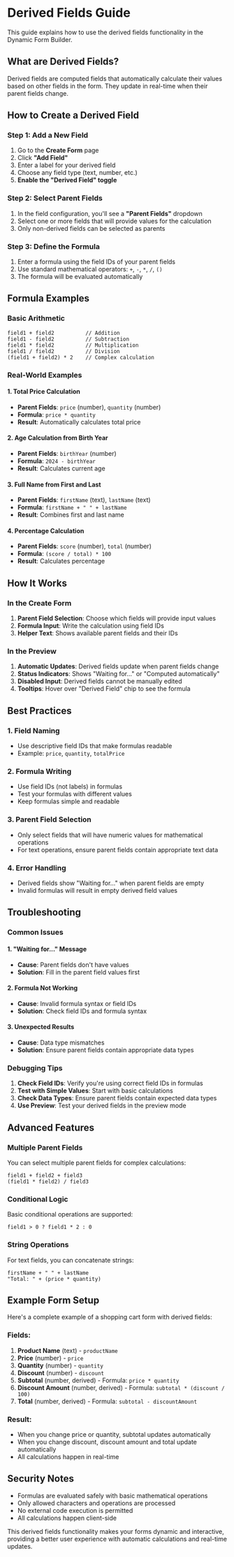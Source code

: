 # Derived Fields Guide

This guide explains how to use the derived fields functionality in the Dynamic Form Builder.

## What are Derived Fields?

Derived fields are computed fields that automatically calculate their values based on other fields in the form. They update in real-time when their parent fields change.

## How to Create a Derived Field

### Step 1: Add a New Field
1. Go to the **Create Form** page
2. Click **"Add Field"**
3. Enter a label for your derived field
4. Choose any field type (text, number, etc.)
5. **Enable the "Derived Field" toggle**

### Step 2: Select Parent Fields
1. In the field configuration, you'll see a **"Parent Fields"** dropdown
2. Select one or more fields that will provide values for the calculation
3. Only non-derived fields can be selected as parents

### Step 3: Define the Formula
1. Enter a formula using the field IDs of your parent fields
2. Use standard mathematical operators: `+`, `-`, `*`, `/`, `()`
3. The formula will be evaluated automatically

## Formula Examples

### Basic Arithmetic
```
field1 + field2          // Addition
field1 - field2          // Subtraction
field1 * field2          // Multiplication
field1 / field2          // Division
(field1 + field2) * 2    // Complex calculation
```

### Real-World Examples

#### 1. Total Price Calculation
- **Parent Fields**: `price` (number), `quantity` (number)
- **Formula**: `price * quantity`
- **Result**: Automatically calculates total price

#### 2. Age Calculation from Birth Year
- **Parent Fields**: `birthYear` (number)
- **Formula**: `2024 - birthYear`
- **Result**: Calculates current age

#### 3. Full Name from First and Last
- **Parent Fields**: `firstName` (text), `lastName` (text)
- **Formula**: `firstName + " " + lastName`
- **Result**: Combines first and last name

#### 4. Percentage Calculation
- **Parent Fields**: `score` (number), `total` (number)
- **Formula**: `(score / total) * 100`
- **Result**: Calculates percentage

## How It Works

### In the Create Form
1. **Parent Field Selection**: Choose which fields will provide input values
2. **Formula Input**: Write the calculation using field IDs
3. **Helper Text**: Shows available parent fields and their IDs

### In the Preview
1. **Automatic Updates**: Derived fields update when parent fields change
2. **Status Indicators**: Shows "Waiting for..." or "Computed automatically"
3. **Disabled Input**: Derived fields cannot be manually edited
4. **Tooltips**: Hover over "Derived Field" chip to see the formula

## Best Practices

### 1. Field Naming
- Use descriptive field IDs that make formulas readable
- Example: `price`, `quantity`, `totalPrice`

### 2. Formula Writing
- Use field IDs (not labels) in formulas
- Test your formulas with different values
- Keep formulas simple and readable

### 3. Parent Field Selection
- Only select fields that will have numeric values for mathematical operations
- For text operations, ensure parent fields contain appropriate text data

### 4. Error Handling
- Derived fields show "Waiting for..." when parent fields are empty
- Invalid formulas will result in empty derived field values

## Troubleshooting

### Common Issues

#### 1. "Waiting for..." Message
- **Cause**: Parent fields don't have values
- **Solution**: Fill in the parent field values first

#### 2. Formula Not Working
- **Cause**: Invalid formula syntax or field IDs
- **Solution**: Check field IDs and formula syntax

#### 3. Unexpected Results
- **Cause**: Data type mismatches
- **Solution**: Ensure parent fields contain appropriate data types

### Debugging Tips

1. **Check Field IDs**: Verify you're using correct field IDs in formulas
2. **Test with Simple Values**: Start with basic calculations
3. **Check Data Types**: Ensure parent fields contain expected data types
4. **Use Preview**: Test your derived fields in the preview mode

## Advanced Features

### Multiple Parent Fields
You can select multiple parent fields for complex calculations:
```
field1 + field2 + field3
(field1 * field2) / field3
```

### Conditional Logic
Basic conditional operations are supported:
```
field1 > 0 ? field1 * 2 : 0
```

### String Operations
For text fields, you can concatenate strings:
```
firstName + " " + lastName
"Total: " + (price * quantity)
```

## Example Form Setup

Here's a complete example of a shopping cart form with derived fields:

### Fields:
1. **Product Name** (text) - `productName`
2. **Price** (number) - `price`
3. **Quantity** (number) - `quantity`
4. **Discount** (number) - `discount`
5. **Subtotal** (number, derived) - Formula: `price * quantity`
6. **Discount Amount** (number, derived) - Formula: `subtotal * (discount / 100)`
7. **Total** (number, derived) - Formula: `subtotal - discountAmount`

### Result:
- When you change price or quantity, subtotal updates automatically
- When you change discount, discount amount and total update automatically
- All calculations happen in real-time

## Security Notes

- Formulas are evaluated safely with basic mathematical operations
- Only allowed characters and operations are processed
- No external code execution is permitted
- All calculations happen client-side

This derived fields functionality makes your forms dynamic and interactive, providing a better user experience with automatic calculations and real-time updates. 